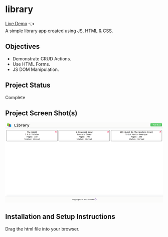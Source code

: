 # library
[Live Demo](https://euanrw.github.io/library/) :point_left:  
A simple library app created using JS, HTML & CSS.

## Objectives
- Demonstrate CRUD Actions.
- Use HTML Forms.
- JS DOM Manipulation.

## Project Status
Complete

## Project Screen Shot(s)
![](project.png)

## Installation and Setup Instructions

Drag the html file into your browser.